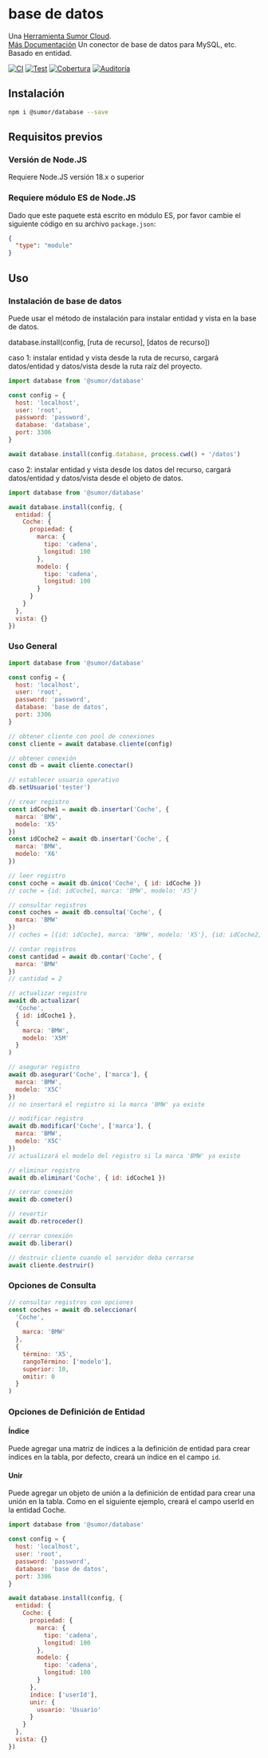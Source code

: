 # base de datos

Una [Herramienta Sumor Cloud](https://sumor.cloud).  
[Más Documentación](https://sumor.cloud/database)
Un conector de base de datos para MySQL, etc. Basado en entidad.

[![CI](https://github.com/sumor-cloud/database/actions/workflows/ci.yml/badge.svg)](https://github.com/sumor-cloud/database/actions/workflows/ci.yml)
[![Test](https://github.com/sumor-cloud/database/actions/workflows/ut.yml/badge.svg)](https://github.com/sumor-cloud/database/actions/workflows/ut.yml)
[![Cobertura](https://github.com/sumor-cloud/database/actions/workflows/coverage.yml/badge.svg)](https://github.com/sumor-cloud/database/actions/workflows/coverage.yml)
[![Auditoría](https://github.com/sumor-cloud/database/actions/workflows/audit.yml/badge.svg)](https://github.com/sumor-cloud/database/actions/workflows/audit.yml)

## Instalación

```bash
npm i @sumor/database --save
```

## Requisitos previos

### Versión de Node.JS

Requiere Node.JS versión 18.x o superior

### Requiere módulo ES de Node.JS

Dado que este paquete está escrito en módulo ES, por favor cambie el siguiente código en su archivo `package.json`:

```json
{
  "type": "module"
}
```

## Uso

### Instalación de base de datos

Puede usar el método de instalación para instalar entidad y vista en la base de datos.

database.install(config, [ruta de recurso], [datos de recurso])

caso 1: instalar entidad y vista desde la ruta de recurso, cargará datos/entidad y datos/vista desde la ruta raíz del proyecto.

```js
import database from '@sumor/database'

const config = {
  host: 'localhost',
  user: 'root',
  password: 'password',
  database: 'database',
  port: 3306
}

await database.install(config.database, process.cwd() + '/datos')
```

caso 2: instalar entidad y vista desde los datos del recurso, cargará datos/entidad y datos/vista desde el objeto de datos.

```js
import database from '@sumor/database'

await database.install(config, {
  entidad: {
    Coche: {
      propiedad: {
        marca: {
          tipo: 'cadena',
          longitud: 100
        },
        modelo: {
          tipo: 'cadena',
          longitud: 100
        }
      }
    }
  },
  vista: {}
})
```

### Uso General

```js
import database from '@sumor/database'

const config = {
  host: 'localhost',
  user: 'root',
  password: 'password',
  database: 'base de datos',
  port: 3306
}

// obtener cliente con pool de conexiones
const cliente = await database.cliente(config)

// obtener conexión
const db = await cliente.conectar()

// establecer usuario operativo
db.setUsuario('tester')

// crear registro
const idCoche1 = await db.insertar('Coche', {
  marca: 'BMW',
  modelo: 'X5'
})
const idCoche2 = await db.insertar('Coche', {
  marca: 'BMW',
  modelo: 'X6'
})

// leer registro
const coche = await db.único('Coche', { id: idCoche })
// coche = {id: idCoche1, marca: 'BMW', modelo: 'X5'}

// consultar registros
const coches = await db.consulta('Coche', {
  marca: 'BMW'
})
// coches = [{id: idCoche1, marca: 'BMW', modelo: 'X5'}, {id: idCoche2, marca: 'BMW', modelo: 'X6'}]

// contar registros
const cantidad = await db.contar('Coche', {
  marca: 'BMW'
})
// cantidad = 2

// actualizar registro
await db.actualizar(
  'Coche',
  { id: idCoche1 },
  {
    marca: 'BMW',
    modelo: 'X5M'
  }
)

// asegurar registro
await db.asegurar('Coche', ['marca'], {
  marca: 'BMW',
  modelo: 'X5C'
})
// no insertará el registro si la marca 'BMW' ya existe

// modificar registro
await db.modificar('Coche', ['marca'], {
  marca: 'BMW',
  modelo: 'X5C'
})
// actualizará el modelo del registro si la marca 'BMW' ya existe

// eliminar registro
await db.eliminar('Coche', { id: idCoche1 })

// cerrar conexión
await db.cometer()

// revertir
await db.retroceder()

// cerrar conexión
await db.liberar()

// destruir cliente cuando el servidor deba cerrarse
await cliente.destruir()
```

### Opciones de Consulta

```js
// consultar registros con opciones
const coches = await db.seleccionar(
  'Coche',
  {
    marca: 'BMW'
  },
  {
    término: 'X5',
    rangoTérmino: ['modelo'],
    superior: 10,
    omitir: 0
  }
)
```

### Opciones de Definición de Entidad

#### Índice

Puede agregar una matriz de índices a la definición de entidad para crear índices en la tabla, por defecto, creará un índice en el campo `id`.

#### Unir

Puede agregar un objeto de unión a la definición de entidad para crear una unión en la tabla.
Como en el siguiente ejemplo, creará el campo userId en la entidad Coche.

```js
import database from '@sumor/database'

const config = {
  host: 'localhost',
  user: 'root',
  password: 'password',
  database: 'base de datos',
  port: 3306
}

await database.install(config, {
  entidad: {
    Coche: {
      propiedad: {
        marca: {
          tipo: 'cadena',
          longitud: 100
        },
        modelo: {
          tipo: 'cadena',
          longitud: 100
        }
      },
      índice: ['userId'],
      unir: {
        usuario: 'Usuario'
      }
    }
  },
  vista: {}
})
```
